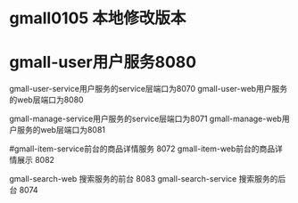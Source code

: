 # gmall0105 本地修改版本
# gmall-user用户服务8080
gmall-user-service用户服务的service层端口为8070
gmall-user-web用户服务的web层端口为8080

gmall-manage-service用户服务的service层端口为8071
gmall-manage-web用户服务的web层端口为8081

#gmall-item-service前台的商品详情服务 8072
gmall-item-web前台的商品详情展示 8082

gmall-search-web 搜索服务的前台 8083
gmall-search-service 搜索服务的后台 8074